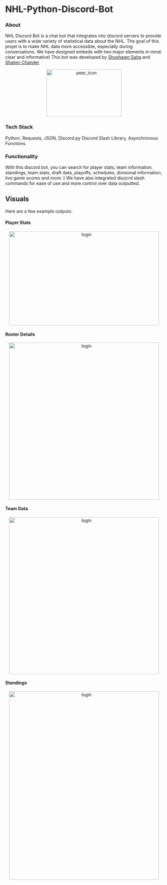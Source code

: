 # NHL-Python-Discord-Bot

### About 
NHL Discord Bot is a chat bot that integrates into discord servers to provide users with a wide variety of statistical data about the NHL. The goal of this projet is to make NHL data more accessible, especially during conversations. We have designed embeds with two major elements in mind: clear and informative! This bot was developed by [Shushawn Saha](https://github.com/ShushawnS) and [Shailen Chander](https://github.com/spezza19)

<p align="center">
  <img src="https://external-content.duckduckgo.com/iu/?u=https%3A%2F%2Ftse3.mm.bing.net%2Fth%3Fid%3DOIP.y8lWQD3kiAB7ZaI01cL5DgHaE8%26pid%3DApi&f=1" alt="peer_icon" height="150" width="240"/>
</p>

### Tech Stack
Python, Requests, JSON, Discord.py Discord Slash Library, Asynchronous Functions

### Functionality
With this discord bot, you can search for player stats, team information, standings, team stats, draft data, playoffs, schedules, divisional information, live game scores and more :) We have also integrated disocrd slash commands for ease of use and more control over data outputted. 

## Visuals

Here are a few example outputs:

#### Player Stats
<p align="center">
  <img src="https://user-images.githubusercontent.com/84819112/167310378-7f977014-66cf-4d3a-a462-f68e91ca3fdf.png" alt="login" height="300" width="480" />
</p>

#### Roster Details
<p align="center">
  <img src="https://user-images.githubusercontent.com/84819112/167310379-01d19320-ddba-42af-9f04-57fc0137bf5e.png" alt="login" height="500" width="480" />
</p>

#### Team Data
<p align="center">
  <img src="https://user-images.githubusercontent.com/84819112/167310377-152c5d10-4161-42f0-9291-1b706e4a1f7b.png" alt="login" height="500" width="480" />
</p>

#### Standings
<p align="center">
  <img src="https://user-images.githubusercontent.com/84819112/167310375-2bb840cc-0211-4a7e-9adf-ae79f0c5833f.png" alt="login" height="600" width="480" />
</p>

<!---
![standings](https://user-images.githubusercontent.com/84819112/167310375-2bb840cc-0211-4a7e-9adf-ae79f0c5833f.png)
![team data](https://user-images.githubusercontent.com/84819112/167310377-152c5d10-4161-42f0-9291-1b706e4a1f7b.png)
![player data](https://user-images.githubusercontent.com/84819112/167310378-7f977014-66cf-4d3a-a462-f68e91ca3fdf.png)
![roster details](https://user-images.githubusercontent.com/84819112/167310379-01d19320-ddba-42af-9f04-57fc0137bf5e.png)
--->
